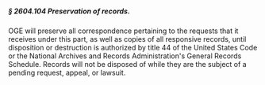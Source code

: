 ##### § 2604.104 Preservation of records. #####

OGE will preserve all correspondence pertaining to the requests that it receives under this part, as well as copies of all responsive records, until disposition or destruction is authorized by title 44 of the United States Code or the National Archives and Records Administration's General Records Schedule. Records will not be disposed of while they are the subject of a pending request, appeal, or lawsuit.